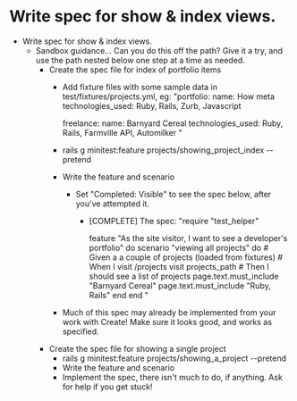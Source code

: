 # Write spec for show & index views.
- Write spec for show & index views.
  - Sandbox guidance... Can you do this off the path? Give it a try, and use the path nested below one step at a time as needed.
    - Create the spec file for index of portfolio items
      - Add fixture files with some sample data in test/fixtures/projects.yml, eg:
        "portfolio:
          name: How meta
          technologies_used: Ruby, Rails, Zurb, Javascript

        freelance:
          name: Barnyard Cereal
          technologies_used: Ruby, Rails, Farmville API, Automilker
        "
      - rails g minitest:feature projects/showing_project_index --pretend
      - Write the feature and scenario
        - Set "Completed: Visible" to see the spec below, after you've attempted it.
          - [COMPLETE] The spec:
            "require "test_helper"

            feature "As the site visitor, I want to see a developer's portfolio" do
              scenario "viewing all projects" do
                # Given a a couple of projects (loaded from fixtures)
                # When I visit /projects
                visit projects_path
                # Then I should see a list of projects
                page.text.must_include "Barnyard Cereal"
                page.text.must_include "Ruby, Rails"
              end
            end
            "
      - Much of this spec may already be implemented from your work with Create! Make sure it looks good, and works as specified.
    - Create the spec file for showing a single project
      - rails g minitest:feature projects/showing_a_project --pretend
      - Write the feature and scenario
      - Implement the spec, there isn't much to do, if anything. Ask for help if you get stuck!
